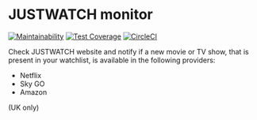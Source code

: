 # JUSTWATCH monitor

[![Maintainability](https://api.codeclimate.com/v1/badges/eee21db8eb4c6e8f8e5a/maintainability)](https://codeclimate.com/github/miki79/justwatch-monitor/maintainability)
[![Test Coverage](https://api.codeclimate.com/v1/badges/eee21db8eb4c6e8f8e5a/test_coverage)](https://codeclimate.com/github/miki79/justwatch-monitor/test_coverage)
[![CircleCI](https://circleci.com/gh/miki79/justwatch-monitor.svg?style=shield&circle-token=b756cdeea7baa5a44fd402f50eb1b3da78efe3d8)](https://circleci.com/gh/miki79/justwatch-monitor)

Check JUSTWATCH website and notify if a new movie or TV show, that is present in your watchlist, is available in the following providers:
- Netflix
- Sky GO
- Amazon

(UK only)